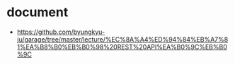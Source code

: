 # document

- https://github.com/byungkyu-ju/garage/tree/master/lecture/%EC%8A%A4%ED%94%84%EB%A7%81%EA%B8%B0%EB%B0%98%20REST%20API%EA%B0%9C%EB%B0%9C
